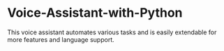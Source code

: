 # Voice-Assistant-with-Python
This voice assistant automates various tasks and is easily extendable for more features and language support.
